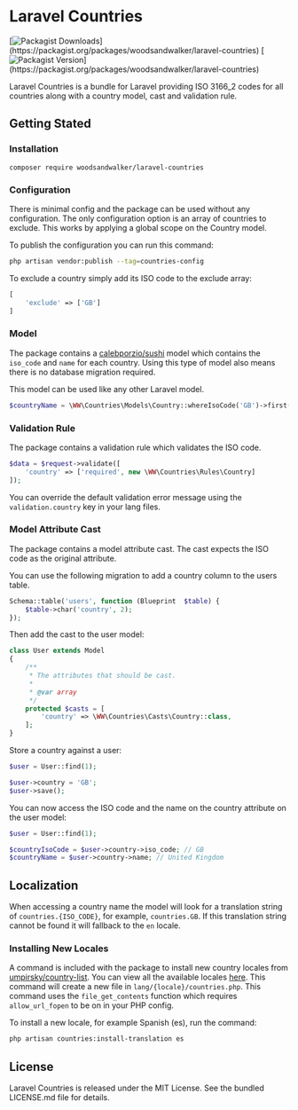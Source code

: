 # Laravel Countries
[![Packagist Downloads](https://img.shields.io/packagist/dt/woodsandwalker/laravel-countries?color=brightgreen?)](https://packagist.org/packages/woodsandwalker/laravel-countries)
[![Packagist Version](https://img.shields.io/packagist/v/woodsandwalker/laravel-countries?color=brightgreen?)](https://packagist.org/packages/woodsandwalker/laravel-countries)

Laravel Countries is a bundle for Laravel providing ISO 3166_2 codes for all countries along with a country model, cast and validation rule.

## Getting Stated

### Installation

```shell
composer require woodsandwalker/laravel-countries
```

### Configuration

There is minimal config and the package can be used without any configuration. The only configuration option is an array of countries to exclude. This works by applying a global scope on the Country model.

To publish the configuration you can run this command:

```bash
php artisan vendor:publish --tag=countries-config
```

To exclude a country simply add its ISO code to the exclude array:

```php
[
    'exclude' => ['GB']
]
```

### Model

The package contains a [calebporzio/sushi](https://packagist.org/packages/calebporzio/sushi) model which contains the `iso_code` and `name` for each country. Using this type of model also means there is no database migration required.

This model can be used like any other Laravel model.

```php
$countryName = \WW\Countries\Models\Country::whereIsoCode('GB')->first()->name; // United Kingdom
```

### Validation Rule

The package contains a validation rule which validates the ISO code.

```php
$data = $request->validate([
    'country' => ['required', new \WW\Countries\Rules\Country]
]);
```

You can override the default validation error message using the `validation.country` key in your lang files.

### Model Attribute Cast

The package contains a model attribute cast. The cast expects the ISO code as the original attribute.

You can use the following migration to add a country column to the users table.

```php
Schema::table('users', function (Blueprint  $table) {
    $table->char('country', 2);
});
```

Then add the cast to the user model:

```php
class User extends Model
{
    /**
     * The attributes that should be cast.
     * 
     * @var array
     */
    protected $casts = [
        'country' => \WW\Countries\Casts\Country::class,
    ];
}
```

Store a country against a user:

```php
$user = User::find(1);

$user->country = 'GB';
$user->save();
```

You can now access the ISO code and the name on the country attribute on the user model:

```php
$user = User::find(1);

$countryIsoCode = $user->country->iso_code; // GB
$countryName = $user->country->name; // United Kingdom
```

## Localization

When accessing a country name the model will look for a translation string of `countries.{ISO_CODE}`, for example, `countries.GB`. If this translation string cannot be found it will fallback to the `en` locale.

### Installing New Locales

A command is included with the package to install new country locales from [umpirsky/country-list](https://github.com/umpirsky/country-list). You can view all the available locales [here](https://github.com/umpirsky/country-list/tree/master/data). This command will create a new file in `lang/{locale}/countries.php`. This command uses the `file_get_contents` function which requires `allow_url_fopen` to be on in your PHP config.

To install a new locale, for example Spanish (es), run the command:

```bash
php artisan countries:install-translation es
```

## License

Laravel Countries is released under the MIT License. See the bundled LICENSE.md file for details.